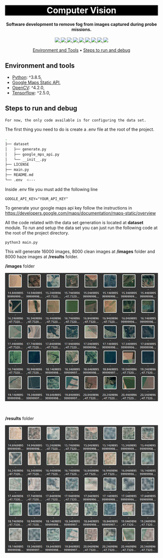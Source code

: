 <h1 align="center" style="color:white; background-color:black">Computer Vision</h1>
<h4 align="center">Software development to remove fog from images captured during probe missions.</h4>

<p align="center">
	<a href="http://zenith.eesc.usp.br/">
    <img src="https://img.shields.io/badge/Zenith-Embarcados-black?style=for-the-badge"/>
    </a>
    <a href="https://eesc.usp.br/">
    <img src="https://img.shields.io/badge/Linked%20to-EESC--USP-black?style=for-the-badge"/>
    </a>
    <a href="https://github.com/zenitheesc/Visao/blob/main/LICENSE">
    <img src="https://img.shields.io/github/license/zenitheesc/Visao?style=for-the-badge"/>
    </a>
    <a href="https://github.com/zenitheesc/Visao/issues">
    <img src="https://img.shields.io/github/issues/zenitheesc/Visao?style=for-the-badge"/>
    </a>
    <a href="https://github.com/zenitheesc/Visao/commits/main">
    <img src="https://img.shields.io/github/commit-activity/m/zenitheesc/Visao?style=for-the-badge">
    </a>
    <a href="https://github.com/zenitheesc/Visao/graphs/contributors">
    <img src="https://img.shields.io/github/contributors/zenitheesc/Visao?style=for-the-badge"/>
    </a>
    <a href="https://github.com/zenitheesc/Visao/commits/main">
    <img src="https://img.shields.io/github/last-commit/zenitheesc/Visao?style=for-the-badge"/>
    </a>
    <a href="https://github.com/zenitheesc/Visao/issues">
    <img src="https://img.shields.io/github/issues-raw/zenitheesc/Visao?style=for-the-badge" />
    </a>
    <a href="https://github.com/zenitheesc/Visao/pulls">
    <img src = "https://img.shields.io/github/issues-pr-raw/zenitheesc/Visao?style=for-the-badge">
    </a>
</p>

<p align="center">
    <a href="#environment-and-tools">Environment and Tools</a> •
    <a href="#steps-to-run-and-debug">Steps to run and debug</a>
    <!--<a href="#how-to-contribute">How to contribute?</a> •-->
</p>

## Environment and tools
- [Python](https://www.python.org/): ^3.8.5,
- [Google Maps Static API](https://developers.google.com/maps/documentation/maps-static/overview),
- [OpenCV](https://opencv.org/): ^4.2.0,
- [Tensorflow](https://www.tensorflow.org/): ^2.5.0,
## Steps to run and debug

`For now, the only code available is for configuring the data set.`
 
The first thing you need to do is create a .env file at the root of the project. 

```bash
.
├── dataset
│   ├── generate.py
│   ├── google_mps_api.py
│   └── __init__.py
├── LICENSE
├── main.py
├── README.md
└── .env  <---
```
Inside .env file you must add the following line

```
GOOGLE_API_KEY="YOUR_API_KEY"
```
To generate your google maps api key follow the instructions in https://developers.google.com/maps/documentation/maps-static/overview

All the code related with the data set generation is located at **dataset** module.
To run and setup the data set you can just run the following code at the root of the project directory.

```
python3 main.py
```
This will generate 16000 images, 8000 clean images at **/images** folder and 8000 haze images at **/results** folder.

**/images** folder
<p align="center">
    <img src="https://raw.githubusercontent.com/zenitheesc/Visao/assets/images.png"/>
</p>
<br>

**/results** folder
<p align="center">
    <img src="https://raw.githubusercontent.com/zenitheesc/Visao/assets/results.png"/>
</p>
<!--- ## How to contribute

`(optional, depends on the project) list of simple rules to help people work on the project.`

`Examples: How to format a pull request\n How to format an issue` --->


<p align="center">
    <a href="http://zenith.eesc.usp.br">
    <img src="https://img.shields.io/badge/Check%20out-Zenith's Oficial Website-black?style=for-the-badge" />
    </a> 
    <a href="https://www.facebook.com/zenitheesc">
    <img src="https://img.shields.io/badge/Like%20us%20on-facebook-blue?style=for-the-badge"/>
    </a> 
    <a href="https://www.instagram.com/zenith_eesc/">
    <img src="https://img.shields.io/badge/Follow%20us%20on-Instagram-red?style=for-the-badge"/>
    </a>

</p>
<p align = "center">
<a href="zenith.eesc@gmail.com">zenith.eesc@gmail.com</a>
</p>
